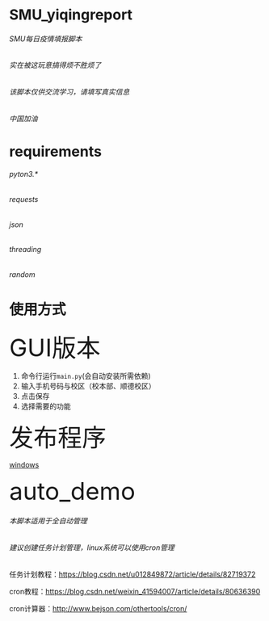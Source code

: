 # SMU_yiqingreport
###### SMU每日疫情填报脚本  
###### 实在被这玩意搞得烦不胜烦了  
###### 该脚本仅供交流学习，请填写真实信息  
###### 中国加油  

# requirements  
###### pyton3.*  
###### requests  
###### json  
###### threading  
###### random  

# 使用方式
<font size=10>GUI版本</font>
1. 命令行运行`main.py`(会自动安装所需依赖)
2. 输入手机号码与校区（校本部、顺德校区）
3. 点击保存
4. 选择需要的功能  

<font size=10>发布程序</font>  

[windows](https://github.com/ivo-ou/SMU_yiqingreport/releases)

<font size=10>auto_demo</font>
###### 本脚本适用于全自动管理
###### 建议创建任务计划管理，linux系统可以使用cron管理  

任务计划教程：https://blog.csdn.net/u012849872/article/details/82719372  

cron教程：https://blog.csdn.net/weixin_41594007/article/details/80636390  

cron计算器：http://www.bejson.com/othertools/cron/


